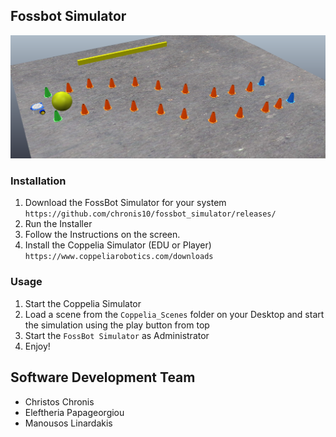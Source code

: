 ## Fossbot Simulator
![](images/main.png)
### Installation 
1) Download the FossBot Simulator for your system ```https://github.com/chronis10/fossbot_simulator/releases/```
2) Run the Installer
3) Follow the Instructions on the screen.
4) Install the Coppelia Simulator (EDU or Player) ```https://www.coppeliarobotics.com/downloads```


### Usage
1) Start the Coppelia Simulator
2) Load a scene from the ```Coppelia_Scenes``` folder on your Desktop and start the simulation using the play button from top
3) Start the ```FossBot Simulator``` as Administrator
4) Enjoy!

## Software Development Team
* Christos Chronis
* Eleftheria Papageorgiou
* Manousos Linardakis

